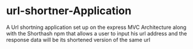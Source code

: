 # url-shortner-Application
A Url shortning application set up on the express MVC Architecture along with the Shorthash npm that allows a user to input his url address and the response data will be its shortened version of the same url 
